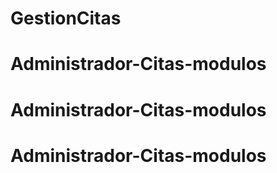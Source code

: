 # GestionCitas
# Administrador-Citas-modulos
# Administrador-Citas-modulos
# Administrador-Citas-modulos
